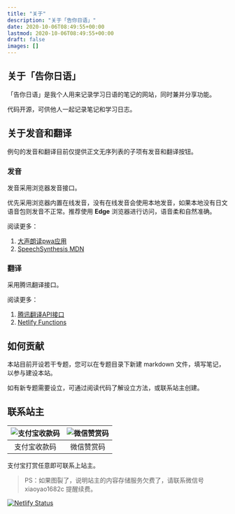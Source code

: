 ```yaml
---
title: "关于"
description: "关于「告你日语」"
date: 2020-10-06T08:49:55+00:00
lastmod: 2020-10-06T08:49:55+00:00
draft: false
images: []
---
```


## 关于「告你日语」

「告你日语」是我个人用来记录学习日语的笔记的网站，同时兼并分享功能。

代码开源，可供他人一起记录笔记和学习日志。

## 关于发音和翻译

例句的发音和翻译目前仅提供正文无序列表的子项有发音和翻译按钮。

### 发音

发音采用浏览器发音接口。

优先采用浏览器内置在线发音，没有在线发音会使用本地发音，如果本地没有日文语音包则发音不正常。推荐使用 **Edge** 浏览器进行访问，语音柔和自然准确。

阅读更多：

1. [大声朗读pwa应用](https://github.com/guozhigq/ReadAloud)
2. [SpeechSynthesis MDN](https://developer.mozilla.org/en-US/docs/Web/API/SpeechSynthesis/speak)

### 翻译

采用腾讯翻译接口。

阅读更多：

1. [腾讯翻译API接口](https://cloud.tencent.com/document/api/551/15619)
2. [Netlify Functions](https://www.netlify.com/products/functions/)

## 如何贡献

本站目前开设若干专题，您可以在专题目录下新建 markdown 文件，填写笔记，以参与建设本站。

如有新专题需要设立，可通过阅读代码了解设立方法，或联系站主创建。

## 联系站主

|   ![支付宝收款码](https://tellyouwhat-static-1251995834.cos.ap-chongqing.myqcloud.com/images/20220803232706.png)   |  ![微信赞赏码](https://tellyouwhat-static-1251995834.cos.ap-chongqing.myqcloud.com/images/20220803232652.png)    |
| :-: | :-: |
|    支付宝收款码  |   微信赞赏码   |

支付宝打赏任意即可联系上站主。

> PS：如果图裂了，说明站主的内容存储服务欠费了，请联系微信号 xiaoyao1682c 提醒续费。

[![Netlify Status](https://api.netlify.com/api/v1/badges/d05f721b-f63c-45d4-8487-fcae99215117/deploy-status)](https://app.netlify.com/sites/tellyouja/deploys)
